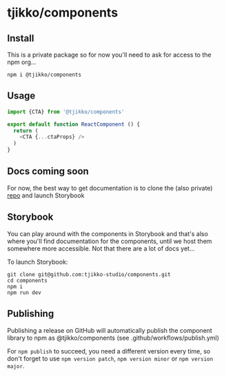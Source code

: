 # tjikko/components

## Install
This is a private package so for now you'll need to ask for access to the npm org…
```
npm i @tjikko/components
```

## Usage
```js
import {CTA} from '@tjikko/components'

export default function ReactComponent () {
  return (
    <CTA {...ctaProps} />
  )
}
```

## Docs coming soon
For now, the best way to get documentation is to clone the (also private) [repo](https://github.com/tjikko-studio/components) and launch Storybook

## Storybook
You can play around with the components in Storybook and that's also where you'll find documentation for the components, until we host them somewhere more accessible. Not that there are a lot of docs yet…

To launch Storybook:
```
git clone git@github.com:tjikko-studio/components.git
cd components
npm i
npm run dev
```

## Publishing
Publishing a release on GitHub will automatically publish the component library to npm as @tjikko/components (see .github/workflows/publish.yml)

For `npm publish` to succeed, you need a different version every time, so don't forget to use `npm version patch`, `npm version minor` or `npm version major`.
